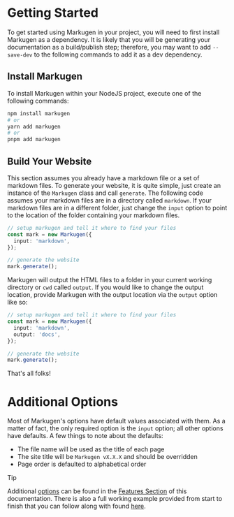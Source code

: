 # Getting Started
To get started using Markugen in your project, you will need to first
install Markugen as a dependency. It is likely that you will be generating
your documentation as a build/publish step; therefore, you may want to add
`--save-dev` to the following commands to add it as a dev dependency.

## Install Markugen
To install Markugen within your NodeJS project, execute one of the following
commands:

```bash
npm install markugen
# or
yarn add markugen
# or
pnpm add markugen
```

## Build Your Website
This section assumes you already have a markdown file or a set of markdown 
files. To generate your website, it is quite simple, just create an
instance of the `Markugen` class and call `generate`. The following code
assumes your markdown files are in a directory called `markdown`. If your
markdown files are in a different folder, just change the `input` option to
point to the location of the folder containing your markdown files.

```ts
// setup markugen and tell it where to find your files
const mark = new Markugen({
  input: 'markdown',
});

// generate the website
mark.generate();
```

Markugen will output the HTML files to a folder in your current working 
directory or `cwd` called `output`. If you would like to change the output
location, provide Markugen with the output location via the `output` option
like so:

```ts
// setup markugen and tell it where to find your files
const mark = new Markugen({
  input: 'markdown',
  output: 'docs',
});

// generate the website
mark.generate();
```

That's all folks!

# Additional Options
Most of Markugen's options have default values associated with them. As a 
matter of fact, the only required option is the `input` option; all other
options have defaults. A few things to note about the defaults:

* The file name will be used as the title of each page
* The site title will be `Markugen vX.X.X` and should be overridden
* Page order is defaulted to alphabetical order

> [!TIP]
> Additional [options](./Features/Options.md) can be found in the 
> [Features Section](./Features.md) of this documentation. There is also a full 
> working example provided from start to finish that you can
> follow along with found [here](./Getting-Started/Example.md).

